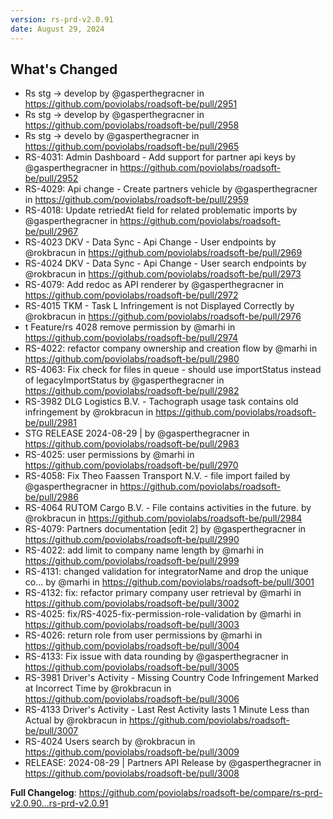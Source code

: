 ```yaml
---
version: rs-prd-v2.0.91
date: August 29, 2024
---
```


## What's Changed
* Rs stg -> develop by @gasperthegracner in https://github.com/poviolabs/roadsoft-be/pull/2951
* Rs stg -> develop by @gasperthegracner in https://github.com/poviolabs/roadsoft-be/pull/2958
* Rs stg -> develo by @gasperthegracner in https://github.com/poviolabs/roadsoft-be/pull/2965
* RS-4031: Admin Dashboard - Add support for partner api keys  by @gasperthegracner in https://github.com/poviolabs/roadsoft-be/pull/2952
* RS-4029: Api change - Create partners vehicle by @gasperthegracner in https://github.com/poviolabs/roadsoft-be/pull/2959
* RS-4018: Update retriedAt field for related problematic imports by @gasperthegracner in https://github.com/poviolabs/roadsoft-be/pull/2967
* RS-4023 DKV - Data Sync - Api Change - User endpoints by @rokbracun in https://github.com/poviolabs/roadsoft-be/pull/2969
* RS-4024 DKV - Data Sync - Api Change - User search endpoints by @rokbracun in https://github.com/poviolabs/roadsoft-be/pull/2973
* RS-4079: Add redoc as API renderer by @gasperthegracner in https://github.com/poviolabs/roadsoft-be/pull/2972
* RS-4015 TKM - Task L Infringement is not Displayed Correctly by @rokbracun in https://github.com/poviolabs/roadsoft-be/pull/2976
* t Feature/rs 4028 remove permission by @marhi in https://github.com/poviolabs/roadsoft-be/pull/2974
* RS-4022: refactor company ownership and creation flow by @marhi in https://github.com/poviolabs/roadsoft-be/pull/2980
* RS-4063: Fix check for files in queue - should use importStatus instead of legacyImportStatus by @gasperthegracner in https://github.com/poviolabs/roadsoft-be/pull/2982
* RS-3982 DLG Logistics B.V. - Tachograph usage task contains old infringement by @rokbracun in https://github.com/poviolabs/roadsoft-be/pull/2981
* STG RELEASE 2024-08-29 | by @gasperthegracner in https://github.com/poviolabs/roadsoft-be/pull/2983
* RS-4025: user permissions by @marhi in https://github.com/poviolabs/roadsoft-be/pull/2970
* RS-4058: Fix Theo Faassen Transport N.V. - file import failed by @gasperthegracner in https://github.com/poviolabs/roadsoft-be/pull/2986
* RS-4064 RUTOM Cargo B.V. - File contains activities in the future. by @rokbracun in https://github.com/poviolabs/roadsoft-be/pull/2984
* RS-4079: Partners documentation [edit 2] by @gasperthegracner in https://github.com/poviolabs/roadsoft-be/pull/2990
* RS-4022: add limit to company name length by @marhi in https://github.com/poviolabs/roadsoft-be/pull/2999
* RS-4131: changed validation for integratorName and drop the unique co… by @marhi in https://github.com/poviolabs/roadsoft-be/pull/3001
* RS-4132: fix: refactor primary company user retrieval by @marhi in https://github.com/poviolabs/roadsoft-be/pull/3002
* RS-4025: fix/RS-4025-fix-permission-role-validation by @marhi in https://github.com/poviolabs/roadsoft-be/pull/3003
* RS-4026: return role from user permissions by @marhi in https://github.com/poviolabs/roadsoft-be/pull/3004
* RS-4133: Fix issue with data rounding by @gasperthegracner in https://github.com/poviolabs/roadsoft-be/pull/3005
* RS-3981 Driver's Activity - Missing Country Code Infringement Marked at Incorrect Time by @rokbracun in https://github.com/poviolabs/roadsoft-be/pull/3006
* RS-4133 Driver's Activity - Last Rest Activity lasts 1 Minute Less than Actual by @rokbracun in https://github.com/poviolabs/roadsoft-be/pull/3007
* RS-4024 Users search by @rokbracun in https://github.com/poviolabs/roadsoft-be/pull/3009
* RELEASE: 2024-08-29 | Partners API Release by @gasperthegracner in https://github.com/poviolabs/roadsoft-be/pull/3008


**Full Changelog**: https://github.com/poviolabs/roadsoft-be/compare/rs-prd-v2.0.90...rs-prd-v2.0.91